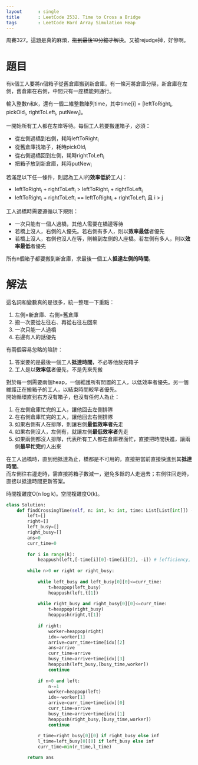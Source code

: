 ```yaml
--- 
layout      : single
title       : LeetCode 2532. Time to Cross a Bridge
tags        : LeetCode Hard Array Simulation Heap
---
```

周賽327。這題是真的麻煩，~~拖到最後10分鐘才解決~~。又被rejudge掉，好慘啊。  

# 題目
有k個工人要將n個箱子從舊倉庫搬到新倉庫。有一條河將倉庫分隔，新倉庫在左側，舊倉庫在右側，中間只有一座橋能夠通行。  

輸入整數n和k，還有一個二維整數陣列time，其中time[i] = [leftToRight<sub>i</sub>, pickOld<sub>i</sub>, rightToLeft<sub>i</sub>, putNew<sub>i</sub>]。    

一開始所有工人都在左岸等待。每個工人若要搬運箱子，必須：  
- 從左側過橋到右側，耗時leftToRight<sub>i</sub>  
- 從舊倉庫找箱子，耗時pickOld<sub>i</sub>  
- 從右側過橋回到左側，耗時rightToLeft<sub>i</sub>  
- 把箱子放到新倉庫，耗時putNew<sub>i</sub>  

若滿足以下任一條件，則認為工人i的**效率低於**工人j：  
- leftToRight<sub>i</sub> + rightToLeft<sub>i</sub> > leftToRight<sub>i</sub> + rightToLeft<sub>i</sub>  
- leftToRight<sub>i</sub> + rightToLeft<sub>i</sub> == leftToRight<sub>i</sub> + rightToLeft<sub>i</sub> 且 i > j  

工人過橋時需要遵循以下規則：  
- 一次只能有一個人過橋，其他人需要在橋邊等待  
- 若橋上沒人，右側的人優先。若右側有多人，則以**效率最低**者優先  
- 若橋上沒人，右側也沒人在等，則輪到左側的人座橋。若左側有多人，則以**效率最低**者優先  

所有n個箱子都要搬到新倉庫，求最後一個工人**抵達左側的時間**。  

# 解法
這名詞和變數真的是很多，統一整理一下重點：
1. 左側=新倉庫、右側=舊倉庫  
2. 搬一次要從左往右、再從右往左回來  
3. 一次只能一人過橋  
4. 右邊有人的話優先  

有兩個容易忽略的陷阱：  
1. 答案要的是最後一個工人**抵達時間**，不必等他放完箱子  
2. 工人是以**效率低**者優先，不是先來先搬  

對於每一側需要兩個heap，一個維護所有閒置的工人，以低效率者優先。另一個維護正在搬箱子的工人，以結束時間較早者優先。  
開始循環直到右方沒有箱子，也沒有任何人為止：  
1. 在左側倉庫忙完的工人，讓他回去左側排隊  
2. 在右側倉庫忙完的工人，讓他回去右側排隊  
3. 如果右側有人在排隊，則讓右側**最低效率者**先走  
4. 如果右側沒人，左側有，就讓左側**最低效率者**先走    
5. 如果兩側都沒人排隊，代表所有工人都在倉庫裡面忙，直接把時間快進，讓兩側**最早忙完**的人出來  

在工人過橋時，直到他抵達為止，橋都是不可用的，直接把當前直接快進到其**抵達時間**。  
而左側往右邊走時，需直接將箱子數減一，避免多餘的人走過去；右側往回走時，直接以抵達時間更新答案。  

時間複雜度O(n log k)。空間複雜度O(k)。  

```python
class Solution:
    def findCrossingTime(self, n: int, k: int, time: List[List[int]]) -> int:
        left=[]
        right=[]
        left_busy=[]
        right_busy=[]
        ans=0
        curr_time=0
        
        for i in range(k):
            heappush(left,[-time[i][0]-time[i][2], -i]) # [efficiency, idx]
        
        while n>0 or right or right_busy:
            
            while left_busy and left_busy[0][0]<=curr_time:
                t=heappop(left_busy)
                heappush(left,t[1])
                
            while right_busy and right_busy[0][0]<=curr_time:
                t=heappop(right_busy)
                heappush(right,t[1])
                
            if right:
                worker=heappop(right)
                idx=-worker[1]
                arrive=curr_time+time[idx][2]
                ans=arrive
                curr_time=arrive
                busy_time=arrive+time[idx][3]
                heappush(left_busy,[busy_time,worker])
                continue
                
            if n>0 and left:
                n-=1
                worker=heappop(left)
                idx=-worker[1]
                arrive=curr_time+time[idx][0]
                curr_time=arrive
                busy_time=arrive+time[idx][1]
                heappush(right_busy,[busy_time,worker])
                continue
            
            r_time=right_busy[0][0] if right_busy else inf
            l_time=left_busy[0][0] if left_busy else inf
            curr_time=min(r_time,l_time)

        return ans
```
